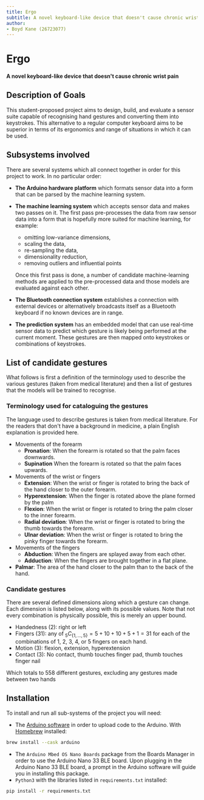 ```yaml
---
title: Ergo
subtitle: A novel keyboard-like device that doesn't cause chronic wrist pain
author: 
- Boyd Kane (26723077)
---
```

# Ergo

#### A novel keyboard-like device that doesn't cause chronic wrist pain

## Description of Goals

This student-proposed project aims to design, build, and evaluate a sensor
suite capable of recognising hand gestures and converting them into
keystrokes. This alternative to a regular computer keyboard aims to be superior
in terms of its ergonomics and range of situations in which it can be used.


## Subsystems involved

There are several systems which all connect together in order for this project
to work. In no particular order:

- **The Arduino hardware platform** which formats sensor data into a form that can
  be parsed by the machine learning system.
- **The machine learning system** which accepts sensor data and makes two passes on
  it. The first pass pre-processes the data from raw sensor data into a form
  that is hopefully more suited for machine learning, for example:
    - omitting low-variance dimensions, 
    - scaling the data,
    - re-sampling the data,
    - dimensionality reduction,
    - removing outliers and influential points

  Once this first pass is done, a number of candidate machine-learning methods
  are applied to the pre-processed data and those models are evaluated against
  each other.
- **The Bluetooth connection system** establishes a connection with external
  devices or alternatively broadcasts itself as a Bluetooth keyboard if no
  known devices are in range.
- **The prediction system** has an embedded model that can use real-time sensor
  data to predict which gesture is likely being performed at the current
  moment. These gestures are then mapped onto keystrokes or combinations of
  keystrokes.

## List of candidate gestures
What follows is first a definition of the terminology used to describe the
various gestures (taken from medical literature) and then a list of gestures
that the models will be trained to recognise.

### Terminology used for cataloguing the gestures
The language used to describe gestures is taken from medical literature. For
the readers that don't have a background in medicine, a plain English
explanation is provided here.

- Movements of the forearm
    - **Pronation**: When the forearm is rotated so that the palm faces
      downwards.
    - **Supination** When the forearm is rotated so that the palm faces
      upwards.
- Movements of the wrist or fingers
    - **Extension**: When the wrist or finger is rotated to bring the back of the
      hand closer to the outer forearm.
    - **Hyperextension**: When the finger is rotated above the plane formed by
      the palm
    - **Flexion**: When the wrist or finger is rotated to bring the palm closer to
      the inner forearm.
    - **Radial deviation**: When the wrist or finger is rotated to bring the thumb
      towards the forearm.
    - **Ulnar deviation**: When the wrist or finger is rotated to bring the pinky
      finger towards the forearm.
- Movements of the fingers
    - **Abduction**: When the fingers are splayed away from each other.
    - **Adduction**: When the fingers are brought together in a flat plane.
- **Palmar**: The area of the hand closer to the palm than to the back of the
  hand.

### Candidate gestures

There are several defined dimensions along which a gesture can change. Each
dimension is listed below, along with its possible values. Note that not every
combination is physically possible, this is merely an upper bound.

- Handedness (2): right or left
- Fingers (31): any of $_5C_{\{1, \dots, 5\}} = 5 + 10 + 10 + 5 + 1 =
  31$ for each of the combinations of 1, 2, 3, 4, or 5 fingers on each hand.
- Motion (3): flexion, extension, hyperextension
- Contact (3): No contact, thumb touches finger pad, thumb touches finger nail

Which totals to 558 different gestures, excluding any gestures made between two
hands

## Installation

To install and run all sub-systems of the project you will need:

- The [Arduino software](https://github.com/arduino/Arduino/#installation) in
  order to upload code to the Arduino. With [Homebrew](https://brew.sh/) installed:
```sh
brew install --cask arduino
```
- The `Arduino Mbed OS Nano Boards` package from the Boards Manager in
    order to use the Arduino Nano 33 BLE board. Upon plugging in the Arduino
    Nano 33 BLE board, a prompt in the Arduino software will guide you in
    installing this package.
- `Python3` with the libraries listed in `requirements.txt` installed:

```sh
pip install -r requirements.txt
```

